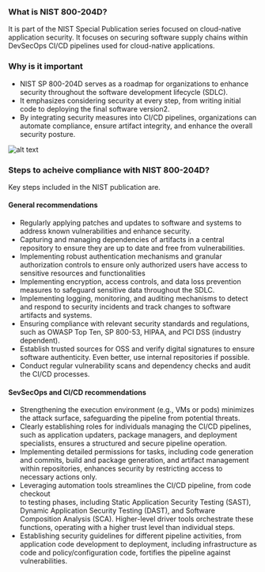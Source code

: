 ### What is NIST 800-204D?
It is part of the NIST Special Publication series focused on cloud-native application security. It focuses on securing software supply chains within DevSecOps CI/CD pipelines used for cloud-native applications.

### Why is it important
 - NIST SP 800-204D serves as a roadmap for organizations to enhance security throughout the software development lifecycle (SDLC).
 - It emphasizes considering security at every step, from writing initial code to deploying the final software version2.
 - By integrating security measures into CI/CD pipelines, organizations can automate compliance, ensure artifact integrity, and enhance the overall security posture.


 ![alt text](/static/sscs-flow.png.png)

### Steps to acheive compliance with NIST 800-204D?

Key steps included in the NIST publication are.

#### General recommendations
 - Regularly applying patches and updates to software and systems to address known vulnerabilities and enhance security.
 - Capturing and managing dependencies of artifacts in a central repository to ensure they are up to date and free from vulnerabilities.
 - Implementing robust authentication mechanisms and granular authorization controls to ensure only authorized users have access to sensitive resources and functionalities
 - Implementing encryption, access controls, and data loss prevention measures to safeguard sensitive data throughout the SDLC.
 - Implementing logging, monitoring, and auditing mechanisms to detect and respond to security incidents and track changes to software artifacts and systems.
 - Ensuring compliance with relevant security standards and regulations, such as OWASP Top Ten, SP 800-53, HIPAA, and PCI DSS (industry dependent).
 - Establish trusted sources for OSS and verify digital signatures to ensure software authenticity. Even better, use internal repositories if possible.
 - Conduct regular vulnerability scans and dependency checks and audit the CI/CD processes.

 #### SevSecOps and CI/CD recommendations

 - Strengthening the execution environment (e.g., VMs or pods) minimizes the attack 
   surface, safeguarding the pipeline from potential threats.
 - Clearly establishing roles for individuals managing the CI/CD pipelines, such as 
   application updaters, package managers, and deployment specialists, ensures a structured and secure pipeline operation.
 - Implementing detailed permissions for tasks, including code generation and 
  commits, build and package generation, and artifact management within repositories, enhances security by restricting access to necessary actions only.
 - Leveraging automation tools streamlines the CI/CD pipeline, from code checkout  
   to testing phases, including Static Application Security Testing (SAST), Dynamic Application Security Testing (DAST), and Software Composition Analysis (SCA). Higher-level driver tools orchestrate these functions, operating with a higher trust level than individual steps.
 - Establishing security guidelines for different pipeline activities, from 
   application code development to deployment, including infrastructure as code and policy/configuration code, fortifies the pipeline against vulnerabilities.